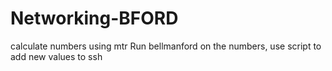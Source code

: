 # Networking-BFORD

calculate numbers using mtr
Run bellmanford on the numbers,
use script to add new values to ssh
